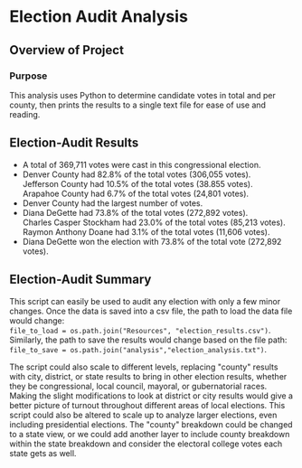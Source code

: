 # Election Audit Analysis

## Overview of Project

### Purpose

This analysis uses Python to determine candidate votes in total and per county, then prints the results to a single text file for ease of use and reading.




## Election-Audit Results

- A total of 369,711 votes were cast in this congressional election.
- Denver County had 82.8% of the total votes (306,055 votes).<br>
  Jefferson County had 10.5% of the total votes (38.855 votes).<br>
  Arapahoe County had 6.7% of the total votes (24,801 votes).
- Denver County had the largest number of votes.
- Diana DeGette had 73.8% of the total votes (272,892 votes).<br>
  Charles Casper Stockham had 23.0% of the total votes (85,213 votes).<br>
  Raymon Anthony Doane had 3.1% of the total votes (11,606 votes).
- Diana DeGette won the election with 73.8% of the total vote (272,892 votes).


## Election-Audit Summary

This script can easily be used to audit any election with only a few minor changes. Once the data is saved into a csv file, the path to load the data file would change:<br>
`file_to_load = os.path.join("Resources", "election_results.csv")`.<br>
 Similarly, the path to save the results would change based on the file path:<br> `file_to_save = os.path.join("analysis","election_analysis.txt")`.<br>


The script could also scale to different levels, replacing "county" results with city, district, or state results to bring in other election results, whether they be congressional, local council, mayoral, or gubernatorial races. Making the slight modifications to look at district or city results would give a better picture of turnout throughout different areas of local elections. This script could also be altered to scale up to analyze larger elections, even including presidential elections. The "county" breakdown could be changed to a state view, or we could add another layer to include county breakdown within the state breakdown and consider the electoral college votes each state gets as well. 